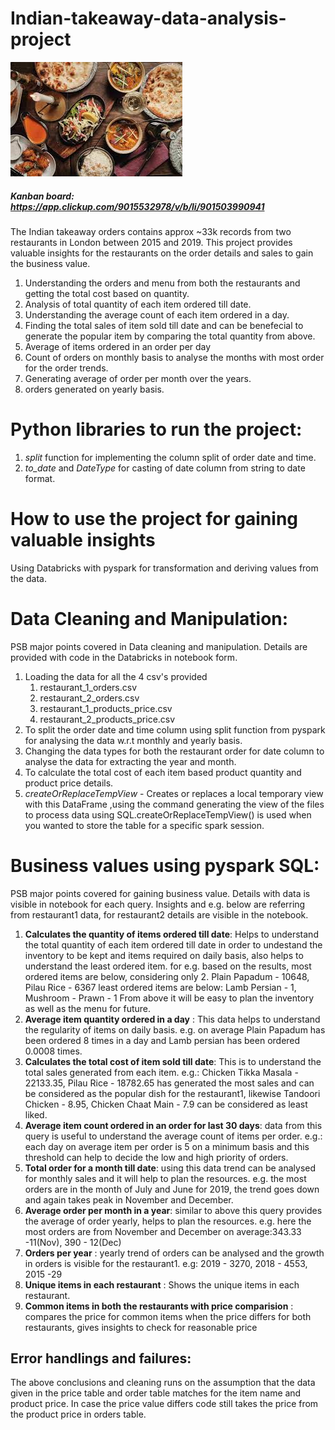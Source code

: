 # Indian-takeaway-data-analysis-project
![Indian-takeaway](img_takeaway/indian_takeaway2.jpg)
##### **Kanban board**: https://app.clickup.com/9015532978/v/b/li/901503990941
The Indian takeaway orders contains approx ~33k records from two restaurants in London between 2015 and 2019. This project provides valuable insights for the restaurants on the order details and sales to gain the business value. 

1.  Understanding the orders and menu from both the restaurants and getting the total cost based on quantity.
2.  Analysis of total quantity of each item ordered till date.
3.  Understanding the average count of each item ordered in a day.
4.  Finding the total sales of item sold till date and can be benefecial to generate the popular item by comparing the total quantity from above.
5. Average of items ordered in an order per day
6.  Count of orders on monthly basis to analyse the months with most order for the order trends.
7.  Generating average of order per month over the years.
8. orders generated on yearly basis.

# Python libraries to run the project:
1. *split* function for implementing the column split of order date and time.
2.  *to_date* and *DateType* for casting of date column from string to date format.
# How to use the project for gaining valuable insights
Using Databricks with pyspark for transformation and deriving values from the data.
# Data Cleaning and Manipulation:
PSB major points covered in Data cleaning and manipulation. Details are provided with code in the Databricks in notebook form.
1.  Loading the data for all the 4 csv's provided 
    1.  restaurant_1_orders.csv
    2.  restaurant_2_orders.csv
    3.  restaurant_1_products_price.csv
    4.  restaurant_2_products_price.csv
2.  To split the order date and time column using split function from pyspark for analysing the data w.r.t monthly and yearly basis.
3.  Changing the data types for both the restaurant order for date column to analyse the data for extracting the year and month.
4.  To calculate the total cost of each item based product quantity and product price details.
5.  *createOrReplaceTempView* - Creates or replaces a local temporary view with this DataFrame ,using the command generating the view of the files to process data using SQL.createOrReplaceTempView() is used when you wanted to store the table for a specific spark session.

# Business values using pyspark SQL:
PSB major points covered for gaining business value. Details with data is visible in notebook for each query. Insights and e.g. below are referring from restaurant1 data, for restaurant2 details are visible in the notebook.
1.  **Calculates the quantity of items ordered till date**: Helps to understand the total quantity of each item ordered till date in order to undestand the inventory to be kept and items required on daily basis, also helps to understand the least ordered item.
for e.g. based on the results, most ordered items are below, considering only 2. 
Plain Papadum  - 10648,
Pilau Rice     - 6367 
least ordered items are below:
Lamb Persian   - 1,
Mushroom - Prawn - 1
From above it will be easy to plan the inventory as well as the menu for future.
2.  **Average item quantity ordered in a day** : This data helps to understand the regularity of items on daily basis.
e.g. on average Plain Papadum has been ordered 8 times in a day and Lamb persian has been ordered 0.0008 times.
3.  **Calculates the total cost of item sold till date**: This is to understand the total sales generated from each item. 
e.g.: Chicken Tikka Masala - 22133.35,
Pilau Rice - 18782.65 has generated the most sales and can be considered as the popular dish for the restaurant1, likewise 
Tandoori Chicken - 8.95,
Chicken Chaat Main - 7.9 can be considered as least liked. 
4.  **Average item count ordered in an order for last 30 days**: data from this query is useful to understand the average count of items per order.
e.g.: each day on average item per order is 5 on a minimum basis and this threshold can help to decide the low and high priority of orders.
5.  **Total order for a month till date**: using this data trend can be analysed for monthly sales and it will help to plan the resources.
e.g. the most orders are in the month of July and June for 2019, the trend goes down and again takes peak in November and December.
6.  **Average order per month in a year**: similar to above this query provides the average of order yearly, helps to plan the resources.
e.g. here the most orders are from November and December on average:343.33 -11(Nov),
                    390 - 12(Dec)
7.  **Orders per year** : yearly trend of orders can be analysed and the growth in orders is visible for the restaurant1.
e.g: 2019 - 3270,
     2018 - 4553,
     2015 -29
8.  **Unique items in each restaurant** : Shows the unique items in each restaurant.
9.  **Common items in both the restaurants with price comparision** : compares the price for common items when the price differs for both restaurants, gives insights to check for reasonable price      

## Error handlings and failures:
The above conclusions and cleaning runs on the assumption that the data given in the price table and order table matches for the item name and product price.
In case the price value differs code still takes the price from the product price in orders table.




